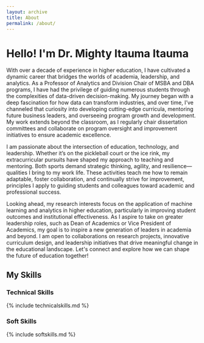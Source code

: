 ```yaml
---
layout: archive
title: About
permalink: /about/
---
```

# Hello! I'm Dr. Mighty Itauma Itauma
With over a decade of experience in higher education, I have cultivated a dynamic career that bridges the worlds of academia, leadership, and analytics. As a Professor of Analytics and Division Chair of MSBA and DBA programs, I have had the privilege of guiding numerous students through the complexities of data-driven decision-making. My journey began with a deep fascination for how data can transform industries, and over time, I’ve channeled that curiosity into developing cutting-edge curricula, mentoring future business leaders, and overseeing program growth and development. My work extends beyond the classroom, as I regularly chair dissertation committees and collaborate on program oversight and improvement initiatives to ensure academic excellence.

I am passionate about the intersection of education, technology, and leadership. Whether it’s on the pickleball court or the ice rink, my extracurricular pursuits have shaped my approach to teaching and mentoring. Both sports demand strategic thinking, agility, and resilience—qualities I bring to my work life. These activities teach me how to remain adaptable, foster collaboration, and continually strive for improvement, principles I apply to guiding students and colleagues toward academic and professional success.

Looking ahead, my research interests focus on the application of machine learning and analytics in higher education, particularly in improving student outcomes and institutional effectiveness. As I aspire to take on greater leadership roles, such as Dean of Academics or Vice President of Academics, my goal is to inspire a new generation of leaders in academia and beyond. I am open to collaborations on research projects, innovative curriculum design, and leadership initiatives that drive meaningful change in the educational landscape. Let's connect and explore how we can shape the future of education together!

## My Skills
### Technical Skills

{% include technicalskills.md %}

### Soft Skills

{% include softskills.md %}


<!-- Start of HubSpot Embed Code -->
<script type="text/javascript" id="hs-script-loader" async defer src="//js.hs-scripts.com/7578707.js"></script>
<!-- End of HubSpot Embed Code -->
